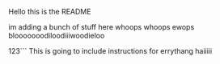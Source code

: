 Hello this is the README

im adding a bunch of stuff here
whoops
whoops
ewops
blooooooodiloodiiiwoodieloo



123```
This is going to include instructions for errythang
 haiiiii
